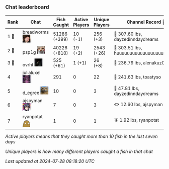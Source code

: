 ### Chat leaderboard
| Rank | Chat | Fish Caught | Active Players | Unique Players | Channel Record 🎊 |
|------|------|-------------|----------------|----------------|-------------------|
| 1 🥇  | breadworms ![breadworms](https://raw.githubusercontent.com/blableblup/gofish/main/images/players/breadworms.png) | 51286 (+399) | 10 (-1) | 256 (+3) | 🦑 307.60 lbs, dayzedinndaydreams |
| 2 🥈  | psp1g ![psp1g](https://raw.githubusercontent.com/blableblup/gofish/main/images/players/psp1g.png) | 40226 (+810) | 19 (+2) | 2543 (+26) | 🐳 303.51 lbs, huuuuuuuuuuuuuuuuuuuuuurz |
| 3 🥉  | ovrht ![ovrht](https://raw.githubusercontent.com/blableblup/gofish/main/images/players/ovrht.png) | 525 (+61) | 1 (+1) | 26 (+8) | 🐉 236.79 lbs, alenakuz03 |
| 4  | julialuxel ![julialuxel](https://raw.githubusercontent.com/blableblup/gofish/main/images/players/julialuxel.png) | 291 | 0 | 22 | 🦕 241.63 lbs, toastyso |
| 5  | d_egree ![d_egree](https://raw.githubusercontent.com/blableblup/gofish/main/images/players/d_egree.png) | 10 | 0 | 3 | 🦑 47.81 lbs, dayzedinndaydreams |
| 6  | ajspyman ![ajspyman](https://raw.githubusercontent.com/blableblup/gofish/main/images/players/ajspyman.png) | 7 | 0 | 3 | 🐟 12.60 lbs, ajspyman |
| 7  | ryanpotat ![ryanpotat](https://raw.githubusercontent.com/blableblup/gofish/main/images/players/ryanpotat.png) | 1 | 0 | 1 | 🪳 1.92 lbs, ryanpotat |

_Active players means that they caught more than 10 fish in the last seven days_

_Unique players is how many different players caught a fish in that chat_

_Last updated at 2024-07-28 08:18:20 UTC_